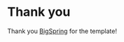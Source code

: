 # Thank you

Thank you [BigSpring](https://github.com/themefisher/bigspring-hugo-startup-theme) for the template!